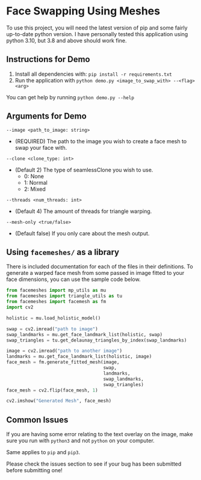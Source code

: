 # Face Swapping Using Meshes
To use this project, you will need the latest version of pip and
some fairly up-to-date python version. I have personally
tested this application using python 3.10, but 3.8 and above should
work fine.


## Instructions for Demo
1. Install all dependencies with: `pip install -r requirements.txt`
2. Run the application with `python demo.py <image_to_swap_with> --<flag> <arg>`

You can get help by running `python demo.py --help`

## Arguments for Demo
`--image <path_to_image: string>`
* (REQUIRED) The path to the image you wish to create a face mesh to swap your face with.

`--clone <clone_type: int>`
* (Default 2) The type of seamlessClone you wish to use.
  * 0: None
  * 1: Normal
  * 2: Mixed

`--threads <num_threads: int>`
* (Default 4) The amount of threads for triangle warping.

`--mesh-only <true/false>`
* (Default false) If you only care about the mesh output.

## Using `facemeshes/` as a library
There is included documentation for each of the files in their definitions. To generate
a warped face mesh from some passed in image fitted to your face dimensions, you can use
the sample code below.
```python
from facemeshes import mp_utils as mu
from facemeshes import triangle_utils as tu
from facemeshes import facemesh as fm
import cv2

holistic = mu.load_holistic_model()

swap = cv2.imread("path to image")
swap_landmarks = mu.get_face_landmark_list(holistic, swap)
swap_triangles = tu.get_delaunay_triangles_by_index(swap_landmarks)

image = cv2.imread("path to another image")
landmarks = mu.get_face_landmark_list(holistic, image)
face_mesh = fm.generate_fitted_mesh(image,
                                    swap,
                                    landmarks,
                                    swap_landmarks,
                                    swap_triangles)
face_mesh = cv2.flip(face_mesh, 1)

cv2.imshow("Generated Mesh", face_mesh)
```

## Common Issues
If you are having some error relating to the text overlay on the image, make sure you
run with `python3` and not `python` on your computer.

Same applies to `pip` and `pip3`.

Please check the issues section to see if your bug has been submitted before submitting one!